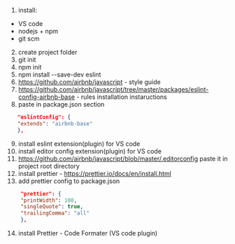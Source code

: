 1. install:

* VS code
* nodejs + npm
* git scm

2. create project folder
3. git init
4. npm init
5. npm install --save-dev eslint
6. https://github.com/airbnb/javascript - style guide
7. https://github.com/airbnb/javascript/tree/master/packages/eslint-config-airbnb-base - rules installation instaructions
8. paste in package.json section

```json
   "eslintConfig": {
   "extends": "airbnb-base"
   },
```

9. install eslint extension(plugin) for VS code
10. install editor config extension(plugin) for VS code
11. https://github.com/airbnb/javascript/blob/master/.editorconfig paste it in project root directory
12. install prettier - https://prettier.io/docs/en/install.html
13. add prettier config to package.json

```json
    "prettier": {
    "printWidth": 100,
    "singleQuote": true,
    "trailingComma": "all"
    },
```

14. install Prettier - Code Formater (VS code plugin)
